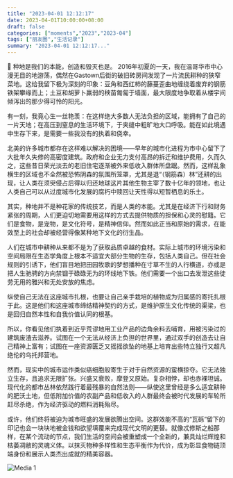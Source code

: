 ```yaml
---
title: "2023-04-01 12:12:17"
date: 2023-04-01T10:00:00+08:00
draft: false
categories: ["moments","2023","2023-04"]
tags: ["朋友圈","生活记录"]
summary: "2023-04-01 12:12:17..."
---
```


🌳 种地是我们的本能，创造和毁灭也是。
​
​2016年初夏的一天，我在温哥华市中心漫无目的地游荡，偶然在Gastown后街的破旧砖房间发现了一片流民耕种的狭窄菜地。这给我留下极为深刻的印象：豆角和西红柿的藤蔓歪曲地缠绕着废弃的钢筋铁架攀缘而上；土豆和胡萝卜羸弱的秧苗匍匐于墙面，最大限度地争取着从楼宇间倾泻出的那少得可怜的阳光。

有一刻，我竟心生一丝艳羡：在这样绝大多数人无法负担的区域，能拥有了自己的一片天地；在高压到窒息的生活环境下，于夹缝中粗旷地大口呼吸。能在如此境遇中生存下来，是需要一些我没有的执着和侥幸。

北美的许多城市都存在这样难以解决的困境——早年的城市化进程为市中心留下了大批年久失修的高密度建筑。政府和企业无力支付高昂的拆迁和维护费用，久而久之，这些昔日荣光淡去的老旧住宅逐渐被外来低收入群体所盘踞。然而，这样乱象横生的区域也不全然被恐怖阴森的氛围所笼罩，尤其是退“（钢筋森）林”还耕的出现，让人类在须臾侵占后得以归还地球这片其他生物主宰了数十亿年的领地，也让人类自己可以从过度城市化发展的腐朽中赎回让天性得以短暂栖息的乐土。

其实，种地并不是种花家的传统技艺，而是人类的本能。尤其是在经济下行和财务紧张的周期，人们更迫切地需要用这样的方式去提供物质的担保和心灵的慰籍。它们是食物，是宠物，是文化符号，是精神信仰。然而如此正当和原始的需求，在能效至上的社会却被经营得像某种地下文化的衍生品。

人们在城市中耕种从来都不是为了获取品质卓越的食材。实际上城市的环境污染和空间局限在生态学角度上根本不适宜大部分生物的生存，包括人类自己。但在社会规则的引诱下，他们盲目地把田园牧歌的梦想播种在寸草不生的人行横道，亦或是把人生驰骋的方向禁锢于碌碌无为的环线地下铁。他们需要一个出口去发泄这些徒劳无用的雅兴和无处安放的焦虑。

纵使自己无法在这座城市扎根，也要让自己亲手栽培的植物成为归属感的寄托扎根于此。这是他们和这座城市缔结精神契约的方式，是维护原生文化传统的渠梁，也是回归自然本性和自我价值认同的根基。

所以，你看见他们执着到近乎荒谬地用工业产品的边角余料去哺育，用被污染过的建筑废渣去滋养。试图在一个无法从经济上负担的世界里，通过双手的创造去让自己精神上富有；试图在一座资源匮乏又摇摇欲坠的地基上培育出些特立独行又超凡绝伦的乌托邦营地。

然而，现实中的城市运作类似癌细胞般寄生于对于自然资源的蛮横掠夺。它无法独立生存，且追求无限扩张。兴盛又衰败，摩登又原始。复杂相悖，却也赤裸坦诚。现代化的都市丛林依然践行着最残暴的自然法则——纵使​这里曾经是多么适宜耕种的肥沃土地，但低附加价值的农副产品和低收入的人群最终会被时代发展的车轮所赶尽杀绝，作为经济驱动的燃料消耗殆尽。

或许，他们终将被迫为城市旺盛的发展欲腾出空间。这群效能不高的“瓦砾”留下的印记也会一块块地被金钱和欲望填覆来完成现代文明的更替。就像忒修斯之船那样，在某个流动的节点，我们生活的空间会被重塑成一个全新的，兼具灿烂辉煌和枯萎凋敝的灵魂义体。以抹灭物种多样性和生态平衡作为代价，成为彰显食物链顶端身份和展示人类杰出成就的精美容器。

![Media 1](/Moments/photos/2023-04-01/202304011212170.jpg)

